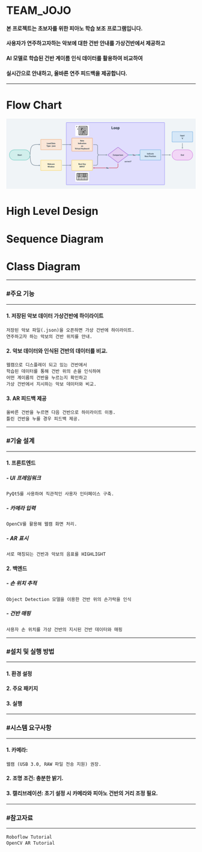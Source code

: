 # TEAM_JOJO
#### 본 프로젝트는 초보자를 위한 피아노 학습 보조 프로그램입니다.
 
#### 사용자가 연주하고자하는 악보에 대한 건반 안내를 가상건반에서 제공하고
#### AI 모델로 학습된 건반 계이름 인식 데이터를 활용하여 비교하여 
#### 실시간으로 안내하고, 올바른 연주 피드백을 제공합니다.
---
# Flow Chart
![TEAM_JOJO](readme_data/flowchart.png)

# High Level Design
# Sequence Diagram
# Class Diagram
---
### #주요 기능
---
#### 1. 저장된 악보 데이터 가상건반에 하이라이트
    저장된 악보 파일(.json)을 오픈하면 가상 건반에 하이라이트.
    연주하고자 하는 악보의 건반 위치를 안내.    
    
#### 2. 악보 데이터와 인식된 건반의 데이터를 비교.
    웹캠으로 디스플레이 되고 있는 건반에서
    학습된 데이터를 통해 건반 위의 손을 인식하여
    어떤 계이름의 건반을 누르는지 확인하고
    가상 건반에서 지시하는 악보 데이터와 비교.

#### 3. AR 피드백 제공
    올바른 건반을 누르면 다음 건반으로 하이라이트 이동.
    틀린 건반을 누를 경우 피드백 제공.



---
### #기술 설계
---
#### 1. 프론트엔드
##### - UI 프레임워크
    PyQt5를 사용하여 직관적인 사용자 인터페이스 구축.
##### - 카메라 입력
    OpenCV를 활용해 웹캠 화면 처리.
##### -  AR 표시
    서로 매칭되는 건반과 악보의 음표를 HIGHLIGHT

#### 2.  백엔드
##### - 손 위치 추적
    Object Detection 모델을 이용한 건반 위의 손가락을 인식
##### - 건반 매핑
    사용자 손 위치를 가상 건반의 지시된 건반 데이터와 매핑



---
### #설치 및 실행 방법
---
#### 1. 환경 설정
    
#### 2. 주요 패키지
    
#### 3. 실행



---
### #시스템 요구사항
---
#### 1. 카메라:
    웹캠 (USB 3.0, RAW 파일 전송 지원) 권장.
#### 2. 조명 조건: 충분한 밝기.
#### 3. 캘리브레이션: 초기 설정 시 카메라와 피아노 건반의 거리 조정 필요.




---
### #참고자료
---
    Roboflow Tutorial
    OpenCV AR Tutorial
  

